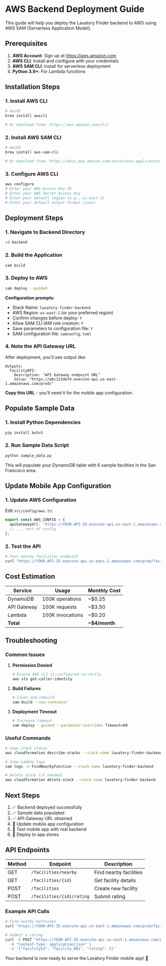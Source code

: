 # AWS Backend Deployment Guide

This guide will help you deploy the Lavatory Finder backend to AWS using AWS SAM (Serverless Application Model).

## Prerequisites

1. **AWS Account**: Sign up at https://aws.amazon.com
2. **AWS CLI**: Install and configure with your credentials
3. **AWS SAM CLI**: Install for serverless deployment
4. **Python 3.9+**: For Lambda functions

## Installation Steps

### 1. Install AWS CLI
```bash
# macOS
brew install awscli

# Or download from: https://aws.amazon.com/cli/
```

### 2. Install AWS SAM CLI
```bash
# macOS
brew install aws-sam-cli

# Or download from: https://docs.aws.amazon.com/serverless-application-model/latest/developerguide/install-sam-cli.html
```

### 3. Configure AWS CLI
```bash
aws configure
# Enter your AWS Access Key ID
# Enter your AWS Secret Access Key
# Enter your default region (e.g., us-east-1)
# Enter your default output format (json)
```

## Deployment Steps

### 1. Navigate to Backend Directory
```bash
cd backend
```

### 2. Build the Application
```bash
sam build
```

### 3. Deploy to AWS
```bash
sam deploy --guided
```

**Configuration prompts:**
- Stack Name: `lavatory-finder-backend`
- AWS Region: `us-east-1` (or your preferred region)
- Confirm changes before deploy: `Y`
- Allow SAM CLI IAM role creation: `Y`
- Save parameters to configuration file: `Y`
- SAM configuration file: `samconfig.toml`

### 4. Note the API Gateway URL
After deployment, you'll see output like:
```
Outputs:
  FacilityAPI:
    Description: "API Gateway endpoint URL"
    Value: "https://abc123def4.execute-api.us-east-1.amazonaws.com/prod/"
```

**Copy this URL** - you'll need it for the mobile app configuration.

## Populate Sample Data

### 1. Install Python Dependencies
```bash
pip install boto3
```

### 2. Run Sample Data Script
```bash
python sample_data.py
```

This will populate your DynamoDB table with 6 sample facilities in the San Francisco area.

## Update Mobile App Configuration

### 1. Update AWS Configuration
Edit `src/config/aws.ts`:
```typescript
export const AWS_CONFIG = {
  apiGatewayUrl: 'https://YOUR-API-ID.execute-api.us-east-1.amazonaws.com/prod',
  // ... rest of config
};
```

### 2. Test the API
```bash
# Test nearby facilities endpoint
curl "https://YOUR-API-ID.execute-api.us-east-1.amazonaws.com/prod/facilities/nearby?lat=37.7749&lon=-122.4194&radius=5"
```

## Cost Estimation

| Service | Usage | Monthly Cost |
|---------|-------|--------------|
| DynamoDB | 100K operations | ~$0.25 |
| API Gateway | 100K requests | ~$3.50 |
| Lambda | 100K invocations | ~$0.20 |
| **Total** | | **~$4/month** |

## Troubleshooting

### Common Issues

1. **Permission Denied**
   ```bash
   # Ensure AWS CLI is configured correctly
   aws sts get-caller-identity
   ```

2. **Build Failures**
   ```bash
   # Clean and rebuild
   sam build --use-container
   ```

3. **Deployment Timeout**
   ```bash
   # Increase timeout
   sam deploy --guided --parameter-overrides Timeout=60
   ```

### Useful Commands

```bash
# View stack status
aws cloudformation describe-stacks --stack-name lavatory-finder-backend

# View Lambda logs
sam logs -n FindNearbyFunction --stack-name lavatory-finder-backend

# Delete stack (if needed)
aws cloudformation delete-stack --stack-name lavatory-finder-backend
```

## Next Steps

1. ✅ Backend deployed successfully
2. ✅ Sample data populated
3. ✅ API Gateway URL obtained
4. 🔄 Update mobile app configuration
5. 🔄 Test mobile app with real backend
6. 🔄 Deploy to app stores

## API Endpoints

| Method | Endpoint | Description |
|--------|----------|-------------|
| GET | `/facilities/nearby` | Find nearby facilities |
| GET | `/facilities/{id}` | Get facility details |
| POST | `/facilities` | Create new facility |
| POST | `/facilities/{id}/rating` | Submit rating |

### Example API Calls

```bash
# Find nearby bathrooms
curl "https://YOUR-API-ID.execute-api.us-east-1.amazonaws.com/prod/facilities/nearby?lat=37.7749&lon=-122.4194&facilityType=bathroom&radius=2"

# Submit a rating
curl -X POST "https://YOUR-API-ID.execute-api.us-east-1.amazonaws.com/prod/facilities/facility_001/rating" \
  -H "Content-Type: application/json" \
  -d '{"facilityId": "facility_001", "rating": 5}'
```

Your backend is now ready to serve the Lavatory Finder mobile app! 🎉
